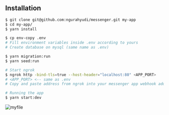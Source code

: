 ## Installation

```bash
$ git clone git@github.com:ngurahyudi/messenger.git my-app
$ cd my-app/
$ yarn install

$ cp env-copy .env
# Fill environment variables inside .env according to yours
# Create database on mysql (same name as .env)

$ yarn migration:run
$ yarn seed:run

# Start ngrok
$ ngrok http -bind-tls=true --host-header="localhost:80" <APP_PORT>
# <APP_PORT> <-- same as .env
# Copy and paste address from ngrok into your messenger app webhook address

# Running the app
$ yarn start:dev
```
![myfile](https://media.giphy.com/media/559ssOzFUBRRdF3jQf/giphy-downsized-large.gif)
